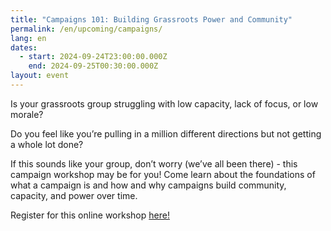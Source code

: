 ```yaml
---
title: "Campaigns 101: Building Grassroots Power and Community"
permalink: /en/upcoming/campaigns/
lang: en
dates:
  - start: 2024-09-24T23:00:00.000Z
    end: 2024-09-25T00:30:00.000Z
layout: event
---
```

Is your grassroots group struggling with low capacity, lack of focus, or low morale? 

Do you feel like you’re pulling in a million different directions but not getting a whole lot done? 

If this sounds like your group, don’t worry (we’ve all been there) - this campaign workshop may be for you! Come learn about the foundations of what a campaign is and how and why campaigns build community, capacity, and power over time.

R﻿egister for this online workshop [here!](https://us02web.zoom.us/meeting/register/tZEtf--uqTsiE9bYFsJsVuehKKNmbEHiYRlo)